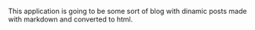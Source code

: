 This application is going to be some sort of blog with dinamic posts made with markdown and converted to html.
